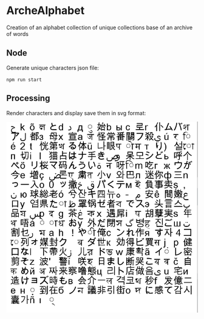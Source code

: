 # ArcheAlphabet
Creation of an alphabet collection of unique collections base of an archive of words

## Node

Generate unique characters json file:
```
npm run start
```

## Processing
Render characters and display save them in svg format:

![](https://raw.githubusercontent.com/mneunomne/ArcheAlphabet/master/alphabet.PNG)
